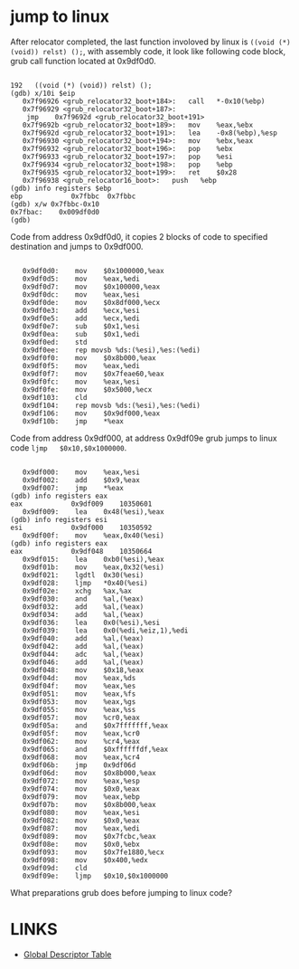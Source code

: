 # jump to linux

After relocator completed, the last function involoved by linux is `((void (*) (void)) relst) ();`, with assembly code, it look like following code block, grub call function located at 0x9df0d0.

```assembly_after_relocator

192	  ((void (*) (void)) relst) ();
(gdb) x/10i $eip
   0x7f96926 <grub_relocator32_boot+184>:	call   *-0x10(%ebp)
   0x7f96929 <grub_relocator32_boot+187>:	
    jmp    0x7f9692d <grub_relocator32_boot+191>
   0x7f9692b <grub_relocator32_boot+189>:	mov    %eax,%ebx
   0x7f9692d <grub_relocator32_boot+191>:	lea    -0x8(%ebp),%esp
   0x7f96930 <grub_relocator32_boot+194>:	mov    %ebx,%eax
   0x7f96932 <grub_relocator32_boot+196>:	pop    %ebx
   0x7f96933 <grub_relocator32_boot+197>:	pop    %esi
   0x7f96934 <grub_relocator32_boot+198>:	pop    %ebp
   0x7f96935 <grub_relocator32_boot+199>:	ret    $0x28
   0x7f96938 <grub_relocator16_boot>:	push   %ebp
(gdb) info registers $ebp
ebp            0x7fbbc	0x7fbbc
(gdb) x/w 0x7fbbc-0x10
0x7fbac:	0x009df0d0
(gdb) 
```

Code from address 0x9df0d0, it copies 2 blocks of code to specified destination and jumps to 0x9df000.

```code_from_0x9df0d0

   0x9df0d0:	mov    $0x1000000,%eax
   0x9df0d5:	mov    %eax,%edi
   0x9df0d7:	mov    $0x100000,%eax
   0x9df0dc:	mov    %eax,%esi
   0x9df0de:	mov    $0x8df000,%ecx
   0x9df0e3:	add    %ecx,%esi
   0x9df0e5:	add    %ecx,%edi
   0x9df0e7:	sub    $0x1,%esi
   0x9df0ea:	sub    $0x1,%edi
   0x9df0ed:	std    
   0x9df0ee:	rep movsb %ds:(%esi),%es:(%edi)
   0x9df0f0:	mov    $0x8b000,%eax
   0x9df0f5:	mov    %eax,%edi
   0x9df0f7:	mov    $0x7feae60,%eax
   0x9df0fc:	mov    %eax,%esi
   0x9df0fe:	mov    $0x5000,%ecx
   0x9df103:	cld    
   0x9df104:	rep movsb %ds:(%esi),%es:(%edi)
   0x9df106:	mov    $0x9df000,%eax
   0x9df10b:	jmp    *%eax
```

Code from address 0x9df000, at address 0x9df09e grub jumps to linux code `ljmp   $0x10,$0x1000000`.

```

   0x9df000:	mov    %eax,%esi
   0x9df002:	add    $0x9,%eax
   0x9df007:	jmp    *%eax
(gdb) info registers eax
eax            0x9df009	   10350601
   0x9df009:	lea    0x48(%esi),%eax
(gdb) info registers esi
esi            0x9df000	   10350592
   0x9df00f:	mov    %eax,0x40(%esi)
(gdb) info registers eax
eax            0x9df048	   10350664
   0x9df015:	lea    0xb0(%esi),%eax
   0x9df01b:	mov    %eax,0x32(%esi)
   0x9df021:	lgdtl  0x30(%esi)
   0x9df028:	ljmp   *0x40(%esi)
   0x9df02e:	xchg   %ax,%ax
   0x9df030:	and    %al,(%eax)
   0x9df032:	add    %al,(%eax)
   0x9df034:	add    %al,(%eax)
   0x9df036:	lea    0x0(%esi),%esi
   0x9df039:	lea    0x0(%edi,%eiz,1),%edi
   0x9df040:	add    %al,(%eax)
   0x9df042:	add    %al,(%eax)
   0x9df044:	adc    %al,(%eax)
   0x9df046:	add    %al,(%eax)
   0x9df048:	mov    $0x18,%eax
   0x9df04d:	mov    %eax,%ds
   0x9df04f:	mov    %eax,%es
   0x9df051:	mov    %eax,%fs
   0x9df053:	mov    %eax,%gs
   0x9df055:	mov    %eax,%ss
   0x9df057:	mov    %cr0,%eax
   0x9df05a:	and    $0x7fffffff,%eax
   0x9df05f:	mov    %eax,%cr0
   0x9df062:	mov    %cr4,%eax
   0x9df065:	and    $0xffffffdf,%eax
   0x9df068:	mov    %eax,%cr4
   0x9df06b:	jmp    0x9df06d
   0x9df06d:	mov    $0x8b000,%eax
   0x9df072:	mov    %eax,%esp
   0x9df074:	mov    $0x0,%eax
   0x9df079:	mov    %eax,%ebp
   0x9df07b:	mov    $0x8b000,%eax
   0x9df080:	mov    %eax,%esi
   0x9df082:	mov    $0x0,%eax
   0x9df087:	mov    %eax,%edi
   0x9df089:	mov    $0x7fcbc,%eax
   0x9df08e:	mov    $0x0,%ebx
   0x9df093:	mov    $0x7fe1880,%ecx
   0x9df098:	mov    $0x400,%edx
   0x9df09d:	cld    
   0x9df09e:	ljmp   $0x10,$0x1000000
```

What preparations grub does before jumping to linux code?

# LINKS
  * [Global Descriptor Table](https://en.wikipedia.org/wiki/Global_Descriptor_Table)